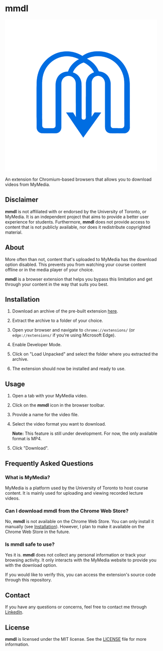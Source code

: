# mmdl

![logo](assets/logo-small.png)

An extension for Chromium-based browsers that allows you to download videos from MyMedia.

## Disclaimer

**mmdl** is not affiliated with or endorsed by the University of Toronto, or MyMedia. It is an independent project that aims to provide a better user experience for students. Furthermore, **mmdl** does not provide access to content that is not publicly available, nor does it redistribute copyrighted material.

## About

More often than not, content that's uploaded to MyMedia has the download option disabled. This prevents you from watching your course content offline or in the media player of your choice.

**mmdl** is a browser extension that helps you bypass this limitation and get through your content in the way that suits you best.

## Installation

1. Download an archive of the pre-built extension [here](https://github.com/ashenafee/mmdl/raw/main/mmdl/mmdl.zip).

2. Extract the archive to a folder of your choice.

3. Open your browser and navigate to `chrome://extensions/` (or `edge://extensions/` if you're using Microsoft Edge).

4. Enable Developer Mode.

5. Click on "Load Unpacked" and select the folder where you extracted the archive.

6. The extension should now be installed and ready to use.

## Usage

1. Open a tab with your MyMedia video.

2. Click on the **mmdl** icon in the browser toolbar.

3. Provide a name for the video file.

4. Select the video format you want to download.

    **Note:** This feature is still under development. For now, the only available format is MP4.

5. Click "Download".

## Frequently Asked Questions

### What is MyMedia?

MyMedia is a platform used by the University of Toronto to host course content. It is mainly used for uploading and viewing recorded lecture videos.

### Can I download **mmdl** from the Chrome Web Store?

No, **mmdl** is not available on the Chrome Web Store. You can only install it manually (see [Installation](#installation)). However, I plan to make it available on the Chrome Web Store in the future.

### Is **mmdl** safe to use?

Yes it is. **mmdl** does not collect any personal information or track your browsing activity. It only interacts with the MyMedia website to provide you with the download option.

If you would like to verify this, you can access the extension's source code through this repository.

## Contact

If you have any questions or concerns, feel free to contact me through  [LinkedIn](https://www.linkedin.com/in/ashenafee).

## License

**mmdl** is licensed under the MIT license. See the [LICENSE](LICENSE) file for more information.
